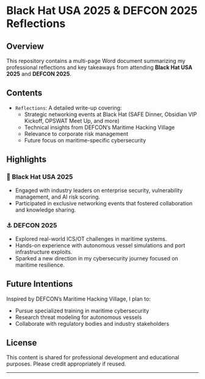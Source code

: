 # Black Hat USA 2025 & DEFCON 2025 Reflections

## Overview
This repository contains a multi-page Word document summarizing my professional reflections and key takeaways from attending **Black Hat USA 2025** and **DEFCON 2025**.

## Contents
- `Reflections`: A detailed write-up covering:
  - Strategic networking events at Black Hat (SAFE Dinner, Obsidian VIP Kickoff, OPSWAT Meet Up, and more)
  - Technical insights from DEFCON’s Maritime Hacking Village
  - Relevance to corporate risk management
  - Future focus on maritime-specific cybersecurity

## Highlights

### 🔐 Black Hat USA 2025
- Engaged with industry leaders on enterprise security, vulnerability management, and AI risk scoring.
- Participated in exclusive networking events that fostered collaboration and knowledge sharing.

### ⚓ DEFCON 2025
- Explored real-world ICS/OT challenges in maritime systems.
- Hands-on experience with autonomous vessel simulations and port infrastructure exploits.
- Sparked a new direction in my cybersecurity journey focused on maritime resilience.

## Future Intentions
Inspired by DEFCON’s Maritime Hacking Village, I plan to:
- Pursue specialized training in maritime cybersecurity
- Research threat modeling for autonomous vessels
- Collaborate with regulatory bodies and industry stakeholders

## License
This content is shared for professional development and educational purposes. Please credit appropriately if reused.

---


